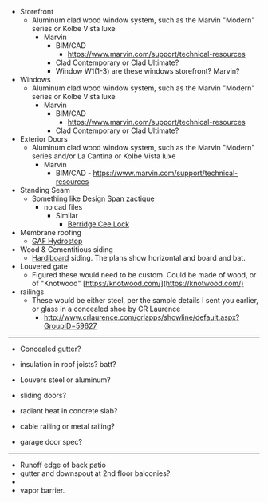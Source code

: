 -   Storefront
	- Aluminum clad wood window system, such as the Marvin "Modern" series or Kolbe Vista luxe
		- Marvin
			- BIM/CAD
				- https://www.marvin.com/support/technical-resources
			- Clad Contemporary or Clad Ultimate?
			- Window W1(1-3) are these windows storefront? Marvin?
-   Windows
	- Aluminum clad wood window system, such as the Marvin "Modern" series  or Kolbe Vista luxe
		- Marvin
			- 	BIM/CAD
				- https://www.marvin.com/support/technical-resources
			- Clad Contemporary or Clad Ultimate?
-   Exterior Doors
	- Aluminum clad wood window system, such as the Marvin "Modern" series and/or La Cantina or Kolbe Vista luxe
		- Marvin
			- 	BIM/CAD
					- https://www.marvin.com/support/technical-resources
-   Standing Seam
	- Something like [Design Span zactique](http://www.metalroofspecialties.com/product/design-span/)
		- no cad files
			- Similar
				- [Berridge Cee Lock](http://www.berridge.com/products/standing-seam-metal-roofing/berridge-cee-lock-standing-seam-metal-roofing/)
-   Membrane roofing
	- [GAF Hydrostop](https://www.gaf.com/en-us/roofing-products/commercial-roofing-products/liquid-applied/membrane-systems)
-   Wood & Cementitious siding
	- [Hardiboard](https://www.jameshardiepros.com/Products) siding. The plans show horizontal and board and bat.  
-   Louvered gate
	- Figured these would need to be custom. Could be made of wood, or of "Knotwood" [https://knotwood.com/](https://knotwood.com/)
-   railings
	- These would be either steel, per the sample details I sent you earlier, or glass in a concealed shoe by CR Laurence
		- http://www.crlaurence.com/crlapps/showline/default.aspx?GroupID=59627 


---

<!--
Not in detailing scope....

-   Skylights
	- [#VCE - Electric "Fresh Air" Skylight-Curb Mounted](https://www.veluxusa.com/professional/tools/architects/drawings-and-specifications#curbmounted)
-   garage doors
	- wood - likely T&G cedar or Rift cut white oak
-->



- Concealed gutter?
- insulation in roof joists? batt?
- Louvers steel or aluminum?
- sliding doors?


- radiant heat in concrete slab?
- cable railing or metal railing?
- garage door spec?

---

- Runoff edge of back patio
- gutter and downspout at 2nd floor balconies?
- 
- vapor barrier.
<!--stackedit_data:
eyJoaXN0b3J5IjpbLTE0NTQ1NTkzODAsLTE5MjQ5MjY5NzEsMj
A4NDkwNTkzMywtMzk4NjkzMDMyLDE4NDQzMzMyNywtMTQ5MzA0
OTEwMiwtODExMzQ3MjIxLC0xMjY3Mjc1MzQsLTIwNzU3ODE3Nj
MsLTc2OTkzMDAzMCwtMTYzNTkwNzczOCwtMTYzNTkwNzczOCwt
MzQ4NjQxMjEyLC0xNjE1NDk3NDkwLC0xNjgyNzExMDUyLC0xOD
c0MTY0NzY3LC04Njc1MjQ3NzEsLTM0NjUxNzk4MCwtOTc4NTQ5
ODM2LC0yMDM5NjE0MjQ5XX0=
-->